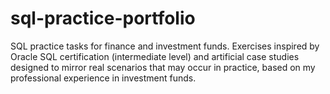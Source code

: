# sql-practice-portfolio
SQL practice tasks for finance and investment funds. Exercises inspired by Oracle SQL certification (intermediate level) and artificial case studies designed to mirror real scenarios that may occur in practice, based on my professional experience in investment funds.
